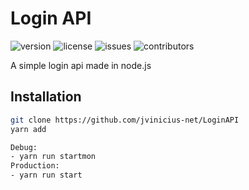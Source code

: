 
# Login API

![version](https://img.shields.io/badge/version-1.0-purple.svg?longCache=true&style=flat-square)
![license](https://img.shields.io/badge/license-MIT-green.svg?longCache=true&style=flat-square)
![issues](https://img.shields.io/github/issues/jvinicius-net/LoginAPI.svg?longCache=true&style=flat-square)
![contributors](https://img.shields.io/github/contributors/jvinicius-net/LoginAPI.svg?longCache=true&style=flat-square)



A simple login api made in node.js

## Installation



```bash
git clone https://github.com/jvinicius-net/LoginAPI
yarn add
```
```bash
Debug:
- yarn run startmon
Production:
- yarn run start
```
